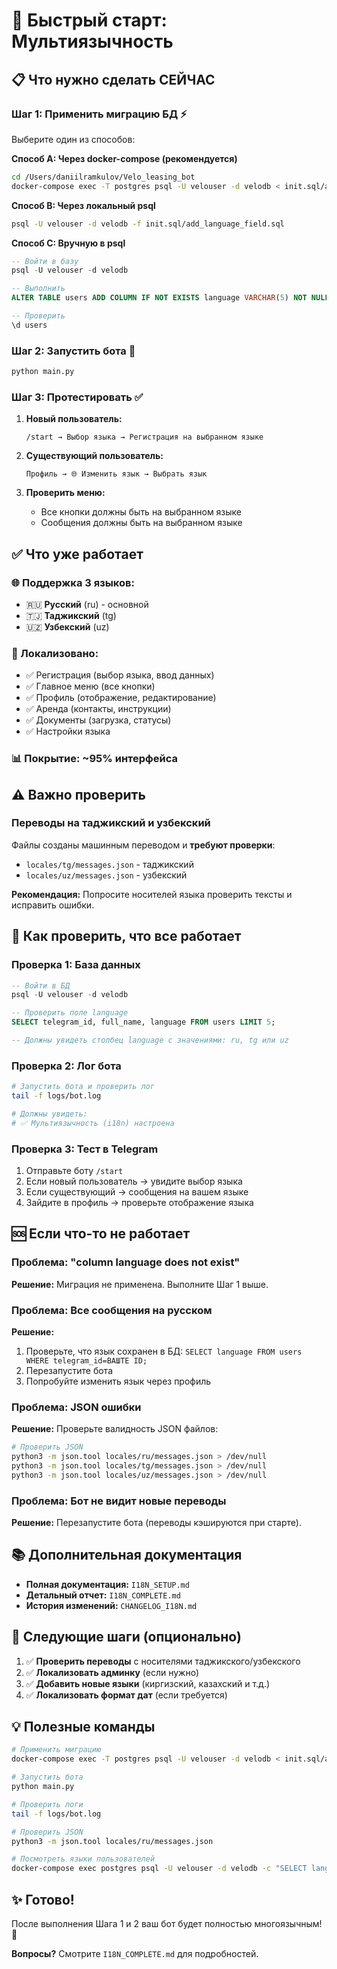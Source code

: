 # 🚀 Быстрый старт: Мультиязычность

## 📋 Что нужно сделать СЕЙЧАС

### Шаг 1: Применить миграцию БД ⚡

Выберите один из способов:

**Способ A: Через docker-compose (рекомендуется)**
```bash
cd /Users/daniilramkulov/Velo_leasing_bot
docker-compose exec -T postgres psql -U velouser -d velodb < init.sql/add_language_field.sql
```

**Способ B: Через локальный psql**
```bash
psql -U velouser -d velodb -f init.sql/add_language_field.sql
```

**Способ C: Вручную в psql**
```sql
-- Войти в базу
psql -U velouser -d velodb

-- Выполнить
ALTER TABLE users ADD COLUMN IF NOT EXISTS language VARCHAR(5) NOT NULL DEFAULT 'ru';

-- Проверить
\d users
```

### Шаг 2: Запустить бота 🤖

```bash
python main.py
```

### Шаг 3: Протестировать ✅

1. **Новый пользователь:**
   ```
   /start → Выбор языка → Регистрация на выбранном языке
   ```

2. **Существующий пользователь:**
   ```
   Профиль → 🌐 Изменить язык → Выбрать язык
   ```

3. **Проверить меню:**
   - Все кнопки должны быть на выбранном языке
   - Сообщения должны быть на выбранном языке

## ✅ Что уже работает

### 🌐 Поддержка 3 языков:
- 🇷🇺 **Русский** (ru) - основной
- 🇹🇯 **Таджикский** (tg)
- 🇺🇿 **Узбекский** (uz)

### 📱 Локализовано:
- ✅ Регистрация (выбор языка, ввод данных)
- ✅ Главное меню (все кнопки)
- ✅ Профиль (отображение, редактирование)
- ✅ Аренда (контакты, инструкции)
- ✅ Документы (загрузка, статусы)
- ✅ Настройки языка

### 📊 Покрытие: ~95% интерфейса

## ⚠️ Важно проверить

### Переводы на таджикский и узбекский
Файлы созданы машинным переводом и **требуют проверки**:
- `locales/tg/messages.json` - таджикский
- `locales/uz/messages.json` - узбекский

**Рекомендация:** Попросите носителей языка проверить тексты и исправить ошибки.

## 🔧 Как проверить, что все работает

### Проверка 1: База данных
```sql
-- Войти в БД
psql -U velouser -d velodb

-- Проверить поле language
SELECT telegram_id, full_name, language FROM users LIMIT 5;

-- Должны увидеть столбец language с значениями: ru, tg или uz
```

### Проверка 2: Лог бота
```bash
# Запустить бота и проверить лог
tail -f logs/bot.log

# Должны увидеть:
# ✅ Мультиязычность (i18n) настроена
```

### Проверка 3: Тест в Telegram
1. Отправьте боту `/start`
2. Если новый пользователь → увидите выбор языка
3. Если существующий → сообщения на вашем языке
4. Зайдите в профиль → проверьте отображение языка

## 🆘 Если что-то не работает

### Проблема: "column language does not exist"
**Решение:** Миграция не применена. Выполните Шаг 1 выше.

### Проблема: Все сообщения на русском
**Решение:** 
1. Проверьте, что язык сохранен в БД: `SELECT language FROM users WHERE telegram_id=ВАШТЕ ID;`
2. Перезапустите бота
3. Попробуйте изменить язык через профиль

### Проблема: JSON ошибки
**Решение:** Проверьте валидность JSON файлов:
```bash
# Проверить JSON
python3 -m json.tool locales/ru/messages.json > /dev/null
python3 -m json.tool locales/tg/messages.json > /dev/null
python3 -m json.tool locales/uz/messages.json > /dev/null
```

### Проблема: Бот не видит новые переводы
**Решение:** Перезапустите бота (переводы кэшируются при старте).

## 📚 Дополнительная документация

- **Полная документация:** `I18N_SETUP.md`
- **Детальный отчет:** `I18N_COMPLETE.md`
- **История изменений:** `CHANGELOG_I18N.md`

## 🎯 Следующие шаги (опционально)

1. ✅ **Проверить переводы** с носителями таджикского/узбекского
2. ✅ **Локализовать админку** (если нужно)
3. ✅ **Добавить новые языки** (киргизский, казахский и т.д.)
4. ✅ **Локализовать формат дат** (если требуется)

## 💡 Полезные команды

```bash
# Применить миграцию
docker-compose exec -T postgres psql -U velouser -d velodb < init.sql/add_language_field.sql

# Запустить бота
python main.py

# Проверить логи
tail -f logs/bot.log

# Проверить JSON
python3 -m json.tool locales/ru/messages.json

# Посмотреть языки пользователей
docker-compose exec postgres psql -U velouser -d velodb -c "SELECT language, COUNT(*) FROM users GROUP BY language;"
```

## ✨ Готово!

После выполнения Шага 1 и 2 ваш бот будет полностью многоязычным! 🎉

**Вопросы?** Смотрите `I18N_COMPLETE.md` для подробностей.

